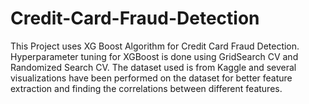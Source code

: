 # Credit-Card-Fraud-Detection

This Project uses XG Boost Algorithm for Credit Card Fraud Detection.
Hyperparameter tuning for XGBoost is done using GridSearch CV and
Randomized Search CV.
The dataset used is from Kaggle and several visualizations have been
performed on the dataset for better feature extraction and finding the 
correlations between different features.
